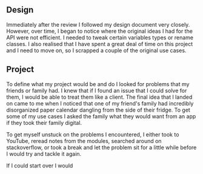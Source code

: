 ## Design

Immediately after the review I followed my design document very closely. However, over time, I began to notice where the original
ideas I had for the API were not efficient. I needed to tweak certain variables types or rename classes. I also realised 
that I have spent a great deal of time on this project and I need to move on, so I scrapped a couple of the original use 
cases.

## Project

To define what my project would be and do I looked for problems that my friends or family had. I knew that if I found
an issue that I could solve for them, I would be able to treat them like a client. The final idea that I landed on 
came to me when I noticed that one of my friend's family had incredibly disorganized paper calendar dangling from the 
side of their fridge. To get some of my use cases I asked the family what they would want from an app if they took 
their family digital.

To get myself unstuck on the problems I encountered, I either took to YouTube, reread notes from the modules, searched
around on stackoverflow, or took a break and let the problem sit for a little while before I would try and tackle it
again. 

If I could start over I would 

 
